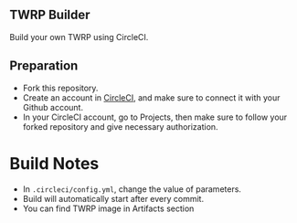 ## TWRP Builder
Build your own TWRP using CircleCI.

## Preparation
* Fork this repository.
* Create an account in [CircleCI](https://app.circleci.com/), and make sure to connect it with your Github account.
* In your CircleCI account, go to Projects, then make sure to follow your forked repository and give necessary authorization.

# Build Notes
* In `.circleci/config.yml`, change the value of parameters.
* Build will automatically start after every commit.
* You can find TWRP image in Artifacts section
